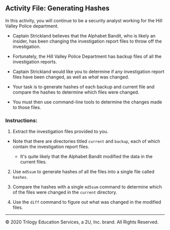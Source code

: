 ## Activity File: Generating Hashes

In this activity, you will continue to be a security analyst working for the Hill Valley Police department.

- Captain Strickland believes that the Alphabet Bandit, who is likely an insider, has been changing the investigation report files to throw off the investigation.

- Fortunately, the Hill Valley Police Department has backup files of all the investigation reports.

- Captain Strickland would like you to determine if any investigation report files have been changed, as well as _what_ was changed.

- Your task is to generate hashes of each backup and current file and compare the hashes to determine which files were changed.

- You must then use command-line tools to determine the changes made to those files.

### Instructions:

1. Extract the investigation files provided to you.

  - Note that there are directories titled `current` and `backup`, each of which contain the investigation report files.

     - It's quite likely that the Alphabet Bandit modified the data in the current files.

2. Use `md5sum` to generate hashes of all the files into a single file called `hashes`.

3. Compare the hashes with a single `md5sum` command to determine which of the files were changed in the `current` directory.

4. Use the `diff` command to figure out what was changed in the modified files.

--- 
© 2020 Trilogy Education Services, a 2U, Inc. brand. All Rights Reserved.


  
